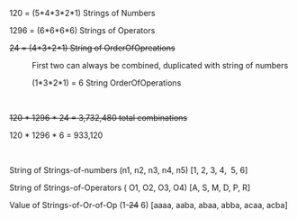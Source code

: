 <p>120 = (5*4*3*2*1) Strings of Numbers</p>
<p>1296 = (6*6*6*6) Strings of Operators</p>
<p><s>24 = (4*3*2*1) String of OrderOfOpreations</s></p>
<p style="margin-left:40px;">First two can always be combined, duplicated with string of numbers</p>
<p style="margin-left:40px;">(1*3*2*1) = 6 String OrderOfOperations</p>
<p>&nbsp;</p>
<p><s>120 * 1296 * 24 = 3,732,480 total combinations</s></p>
<p>120 * 1296 * 6 = 933,120</p>
<p>&nbsp;</p>
<p>String of Strings-of-numbers (n1, n2, n3, n4, n5) [1, 2, 3, 4, &nbsp;5, 6]</p>
<p>String of Strings-of-Operators ( O1, O2, O3, O4) [A, S, M, D, P, R]</p>
<p>Value of Strings-of-Or-of-Op (1-<s>24</s> 6) [aaaa, aaba, abaa, abba, acaa, acba]</p>
